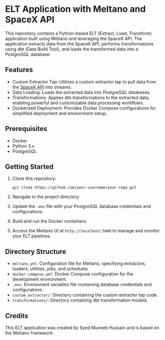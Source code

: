 # ELT Application with Meltano and SpaceX API

This repository contains a Python-based ELT (Extract, Load, Transform) application built using Meltano and leveraging the SpaceX API. The application extracts data from the SpaceX API, performs transformations using dbt (Data Build Tool), and loads the transformed data into a PostgreSQL database.

## Features

- Custom Extractor Tap: Utilizes a custom extractor tap to pull data from the [SpaceX API](https://github.com/r-spacex/SpaceX-API) into streams.
- Data Loading: Loads the extracted data into PostgreSQL databases.
- Transformations: Applies dbt transformations to the extracted data, enabling powerful and customizable data processing workflows.
- Dockerized Deployment: Provides Docker Compose configurations for simplified deployment and environment setup.

## Prerequisites

- Docker
- Python 3.x
- PostgreSQL

## Getting Started

1. Clone this repository:

    ```git clone https://github.com/your-username/your-repo.git ```

2. Navigate to the project directory:

3. Update the `.env` file with your PostgreSQL database credentials and configurations.

4. Build and run the Docker containers:

5. Access the Meltano UI at `http://localhost:5000` to manage and monitor your ELT pipelines.

## Directory Structure

- `meltano.yml`: Configuration file for Meltano, specifying extractors, loaders, utilities, jobs, and schedules.
- `docker-compose.yml`: Docker Compose configuration for the development environment.
- `.env`: Environment variables file containing database credentials and configurations.
- `custom_extractor/`: Directory containing the custom extractor tap code.
- `transformations/`: Directory containing dbt transformation models.

## Credits

This ELT application was created by Syed Muneeb Hussain and is based on the Meltano framework.
